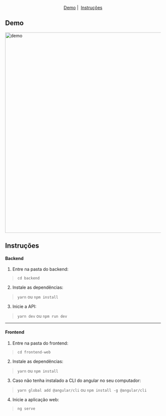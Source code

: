<p align = "center">
   <a href="#demo">Demo</a>&nbsp;|&nbsp;
   <a href="#instruções">Instruções</a>
</p>

## Demo

<img alt="demo" src="https://media.giphy.com/media/U5aXoMIIRpvAsh0zX1/source.gif" width="650px" />

## Instruções

#### Backend

1. Entre na pasta do backend:
  > ``cd backend``

2. Instale as dependências:
  > ``yarn`` ou ``npm install``
  
3. Inicie a API:
  > ``yarn dev`` ou ``npm run dev``
  
<hr />
  
#### Frontend

1. Entre na pasta do frontend:
  > ``cd frontend-web``
  
2. Instale as dependências:
  > ``yarn`` ou ``npm install``

3. Caso não tenha instalado a CLI do angular no seu computador:
  > ``yarn global add @angular/cli`` ou ``npm install -g @angular/cli``
  
4. Inicie a aplicação web:
  > ``ng serve``
